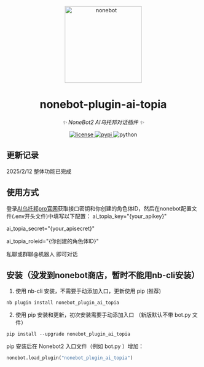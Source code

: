 <!--
 * @Author         : kanzakiD
 * @Date           : 2024-02-10 00:00:00
 * @LastEditors    : kanzakiD
 * @LastEditTime   : 2021-02-10 00:00:00
 * @Description    : None
 * @GitHub         : https://github.com/KanzakiD/nonebot-plugin-ai-topia
-->

<p align="center">
  <a href="https://v2.nonebot.dev/"><img src="https://v2.nonebot.dev/logo.png" width="200" height="200" alt="nonebot"></a>
</p>

<div align="center">

# nonebot-plugin-ai-topia

_✨ NoneBot2 AI乌托邦对话插件 ✨_


</div>

<p align="center">
  <a href="https://raw.githubusercontent.com/cscs181/QQ-Github-Bot/master/LICENSE">
    <img src="https://img.shields.io/github/license/cscs181/QQ-Github-Bot.svg" alt="license">
  </a>
  <a href="https://pypi.python.org/pypi/nonebot_plugin_ai_topia">
    <img src="https://img.shields.io/pypi/v/nonebot_plugin_ai_topia.svg" alt="pypi">
  </a>
  <img src="https://img.shields.io/badge/python-3.9+-blue.svg" alt="python">
</p>

## 更新记录
2025/2/12
整体功能已完成

## 使用方式
登录<a href="https://pro.ai-topia.com/">AI乌托邦pro官网</a>获取接口密钥和你创建的角色体ID，然后在nonebot配置文件(.env开头文件)中填写以下配置：
ai_topia_key="{your_apikey}"

ai_topia_secret="{your_apisecret}"

ai_topia_roleid="{你创建的角色体ID}"



私聊或群聊@机器人 即可对话


## 安装（没发到nonebot商店，暂时不能用nb-cli安装）

1. 使用 nb-cli 安装，不需要手动添加入口，更新使用 pip (推荐)

```
nb plugin install nonebot_plugin_ai_topia
```

2. 使用 pip 安装和更新，初次安装需要手动添加入口 （新版默认不带 bot.py 文件）

```
pip install --upgrade nonebot_plugin_ai_topia
```

pip 安装后在 Nonebot2 入口文件（例如 bot.py ）增加：

```python
nonebot.load_plugin("nonebot_plugin_ai_topia")
```
